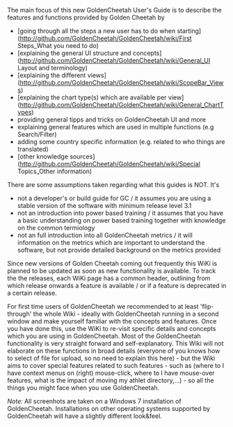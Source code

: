The main focus of this new GoldenCheetah User's Guide is to describe the features and functions provided by Golden Cheetah by 
* [going through all the steps a new user has to do when starting](http://github.com/GoldenCheetah/GoldenCheetah/wiki/First Steps_What you need to do)
* [explaining the general UI structure and concepts]
(http://github.com/GoldenCheetah/GoldenCheetah/wiki/General_UI Layout and terminology)
* [explaining the different views]
(http://github.com/GoldenCheetah/GoldenCheetah/wiki/ScopeBar_Views)
* [explaining the chart type(s) which are available per view]
(http://github.com/GoldenCheetah/GoldenCheetah/wiki/General_ChartTypes)
* providing general tipps and tricks on GoldenCheetah UI and more
* explaining general features which are used in multiple functions (e.g Search/Filter)
* adding some country specific information (e.g. related to who things are translated)
* [other knowledge sources](http://github.com/GoldenCheetah/GoldenCheetah/wiki/Special Topics_Other information)


There are some assumptions taken regarding what this guides is NOT. It's
* not a developer's or build guide for GC / it assumes you are using a stable version of the software with minimum release level 3.1
* not an introduction into power based training / it assumes that you have a basic understanding on power based training together with knowledge on the common termiology
* not an full introduction into all GoldenCheetah metrics / it will information on the metrics which are important to understand the software, but not provide detailed background on the metrics provided

Since new versions of Golden Cheetah coming out frequently this WiKi is planned to be updated as soon as new functionality is available. To track the the releases, each WiKi page has a common header, outlining from which release onwards a feature is available / or if a feature is deprecated in a certain release.

For first time users of GoldenCheetah we recommended to at least 'flip-through' the whole Wiki - ideally with GoldenCheetah running in a second window and make yourself familiar with the concepts and features. Once you have done this, use the WiKi to re-visit specific details and concepts which you are using in GoldenCheetah. Most of the GoldenCheetah functionality is very straight forward and self-explanatory. This Wiki will not elaborate on these functions in broad details (everyone of you knows how to select of file for upload, so no need to explain this here) - but the Wiki aims to cover special features related to such features - such as (where to I have context menus on (right) mouse-click, where to I have mouse-over features, what is the impact of moving my athlet directory,...) - so all the things you might face when you use GoldenCheetah.

_Note:_ All screenhots are taken on a Windows 7 installation of GoldenCheetah. Installations on other operating systems supported by GoldenCheetah will have a slightly different look&feel. 



